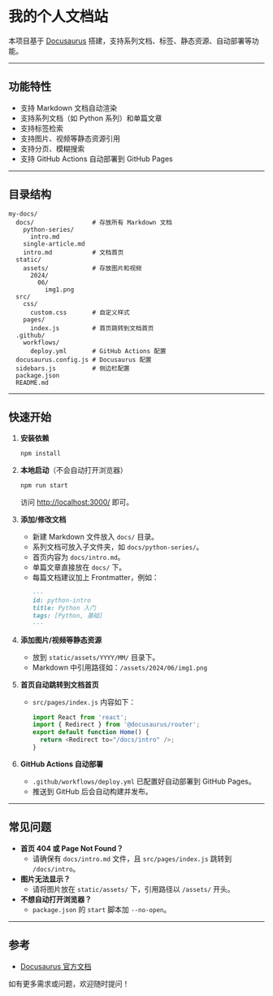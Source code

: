 # 我的个人文档站

本项目基于 [Docusaurus](https://docusaurus.io/) 搭建，支持系列文档、标签、静态资源、自动部署等功能。

---

## 功能特性
- 支持 Markdown 文档自动渲染
- 支持系列文档（如 Python 系列）和单篇文章
- 支持标签检索
- 支持图片、视频等静态资源引用
- 支持分页、模糊搜索
- 支持 GitHub Actions 自动部署到 GitHub Pages

---

## 目录结构

```
my-docs/
  docs/                # 存放所有 Markdown 文档
    python-series/
      intro.md
    single-article.md
    intro.md           # 文档首页
  static/
    assets/            # 存放图片和视频
      2024/
        06/
          img1.png
  src/
    css/
      custom.css       # 自定义样式
    pages/
      index.js         # 首页跳转到文档首页
  .github/
    workflows/
      deploy.yml       # GitHub Actions 配置
  docusaurus.config.js # Docusaurus 配置
  sidebars.js          # 侧边栏配置
  package.json
  README.md
```

---

## 快速开始

1. **安装依赖**
   ```bash
   npm install
   ```
2. **本地启动**（不会自动打开浏览器）
   ```bash
   npm run start
   ```
   访问 [http://localhost:3000/](http://localhost:3000/) 即可。

3. **添加/修改文档**
   - 新建 Markdown 文件放入 `docs/` 目录。
   - 系列文档可放入子文件夹，如 `docs/python-series/`。
   - 首页内容为 `docs/intro.md`。
   - 单篇文章直接放在 `docs/` 下。
   - 每篇文档建议加上 Frontmatter，例如：
     ```markdown
     ---
     id: python-intro
     title: Python 入门
     tags: [Python, 基础]
     ---
     ```

4. **添加图片/视频等静态资源**
   - 放到 `static/assets/YYYY/MM/` 目录下。
   - Markdown 中引用路径如：`/assets/2024/06/img1.png`

5. **首页自动跳转到文档首页**
   - `src/pages/index.js` 内容如下：
     ```js
     import React from 'react';
     import { Redirect } from '@docusaurus/router';
     export default function Home() {
       return <Redirect to="/docs/intro" />;
     }
     ```

6. **GitHub Actions 自动部署**
   - `.github/workflows/deploy.yml` 已配置好自动部署到 GitHub Pages。
   - 推送到 GitHub 后会自动构建并发布。

---

## 常见问题

- **首页 404 或 Page Not Found？**
  - 请确保有 `docs/intro.md` 文件，且 `src/pages/index.js` 跳转到 `/docs/intro`。
- **图片无法显示？**
  - 请将图片放在 `static/assets/` 下，引用路径以 `/assets/` 开头。
- **不想自动打开浏览器？**
  - `package.json` 的 `start` 脚本加 `--no-open`。

---

## 参考
- [Docusaurus 官方文档](https://docusaurus.io/)

如有更多需求或问题，欢迎随时提问！ 